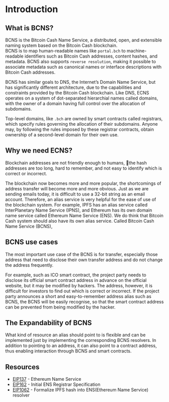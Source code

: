 # Introduction

## What is BCNS?
BCNS is the Bitcoin Cash Name Service, a distributed, open, and extensible naming system based on the Bitcoin Cash blockchain.  
BCNS is to map human-readable names like `portal.bch` to machine-readable identifiers such as Bitcoin Cash addresses, content hashes, and metadata. BCNS also supports `reverse resolution`, making it possible to associate metadata such as canonical names or interface descriptions with Bitcoin Cash addresses.

BCNS has similar goals to DNS, the Internet’s Domain Name Service, but has significantly different architecture, due to the capabilities and constraints provided by the Bitcoin Cash blockchain. Like DNS, ECNS operates on a system of dot-separated hierarchial names called domains, with the owner of a domain having full control over the allocation of subdomains.

Top-level domains, like `.bch` are owned by smart contracts called registrars, which specify rules governing the allocation of their subdomains. Anyone may, by following the rules imposed by these registrar contracts, obtain ownership of a second-level domain for their own use.

## Why we need ECNS?
Blockchain addresses are not friendly enough to humans, the hash addresses are too long, hard to remember, and not easy to identify which is correct or incorrect.  

The blockchain now becomes more and more popular, the shortcomings of address transfer will become more and more obvious. Just as we are sending emails today, it is difficult to use a 32-bit string as an email account. Therefore, an alias service is very helpful for the ease of use of the blockchain system. For example, IPFS has an alias service called InterPlanetary Name Service (IPNS), and Ethereum has its own domain name service called Ethereum Name Service (ENS). We do think that Bitcoin Cash system should also have its own alias service. Called Bitcoin Cash Name Service (BCNS),

## BCNS use cases
The most important use case of the BCNS is for transfer, especially those address that need to disclose their own transfer address and do not change the address frequently.

For example, such as ICO smart contract, the project party needs to disclose its official smart contract address in advance on the official website, but it may be modified by hackers. The address, however, it is difficult for investors to find out which is correct or incorrect. If the project party announces a short and easy-to-remember address alias such as BCNS, the BCNS will be easily recognise, so that the smart contract address can be prevented from being modified by the hacker.

## The Expandability of BCNS
What kind of resource an alias should point to is flexible and can be implemented just by implementing the corresponding BCNS resolvers. In addition to pointing to an address, it can also point to a contract address, thus enabling interaction through BCNS and smart contracts.

## Resources
- [EIP137](https://github.com/ethereum/EIPs/blob/master/EIPS/eip-137.md) - Ethereum Name Service
- [EIP162](https://github.com/ethereum/EIPs/blob/master/EIPS/eip-162.md) - Initial ENS Registrar Specification
- [EIP1062](https://github.com/ethereum/EIPs/blob/master/EIPS/eip-1062.md) - Formalize IPFS hash into ENS(Ethereum Name Service) resolver
